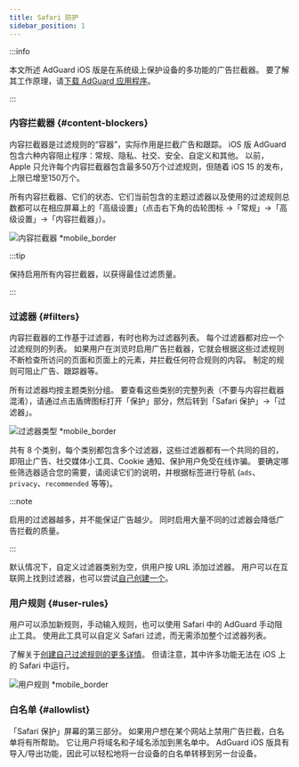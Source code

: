 ```yaml
---
title: Safari 防护
sidebar_position: 1
---
```


:::info

本文所述 AdGuard iOS 版是在系统级上保护设备的多功能的广告拦截器。 要了解其工作原理，请[下载 AdGuard 应用程序](https://agrd.io/download-kb-adblock)。

:::

### 内容拦截器 {#content-blockers}

内容拦截器是过滤规则的“容器”，实际作用是拦截广告和跟踪。 iOS 版 AdGuard 包含六种内容阻止程序：常规、隐私、社交、安全、自定义和其他。 以前，Apple 只允许每个内容拦截器包含最多50万个过滤规则，但随着 iOS 15 的发布，上限已增至150万个。

所有内容拦截器、它们的状态、它们当前包含的主题过滤器以及使用的过滤规则总数都可以在相应屏幕上的「高级设置」（点击右下角的齿轮图标 →「常规」→「高级设置」→「内容拦截器」）。

![内容拦截器 \*mobile_border](https://cdn.adtidy.org/public/Adguard/kb/iOS/features/content_blockers_en.jpeg)

:::tip

保持启用所有内容拦截器，以获得最佳过滤质量。

:::

### 过滤器 {#filters}

内容拦截器的工作基于过滤器，有时也称为过滤器列表。 每个过滤器都对应一个过滤规则的列表。 如果用户在浏览时启用广告拦截器，它就会根据这些过滤规则不断检查所访问的页面和页面上的元素，并拦截任何符合规则的内容。 制定的规则可阻止广告、跟踪器等。

所有过滤器均按主题类别分组。 要查看这些类别的完整列表（不要与内容拦截器混淆），请通过点击盾牌图标打开「保护」部分，然后转到「Safari 保护」→「过滤器」。

![过滤器类型 \*mobile_border](https://cdn.adtidy.org/public/Adguard/kb/iOS/features/filters_group_en.jpeg)

共有 8 个类别，每个类别都包含多个过滤器，这些过滤器都有一个共同的目的，即阻止广告、社交媒体小工具、Cookie 通知、保护用户免受在线诈骗。 要确定哪些筛选器适合您的需要，请阅读它们的说明，并根据标签进行导航 (`ads`、`privacy`、`recommended` 等等)。

:::note

启用的过滤器越多，并不能保证广告越少。 同时启用大量不同的过滤器会降低广告拦截的质量。

:::

默认情况下，自定义过滤器类别为空，供用户按 URL 添加过滤器。 用户可以在互联网上找到过滤器，也可以尝试[自己创建一个](/general/ad-filtering/create-own-filters)。

### 用户规则 {#user-rules}

用户可以添加新规则，手动输入规则，也可以使用 Safari 中的 AdGuard 手动阻止工具。 使用此工具可以自定义 Safari 过滤，而无需添加整个过滤器列表。

了解关于[创建自己过滤规则的更多详情](/general/ad-filtering/create-own-filters)。 但请注意，其中许多功能无法在 iOS 上的 Safari 中运行。

![用户规则 \*mobile_border](https://cdn.adtidy.org/public/Adguard/kb/iOS/features/user_rules_en.jpeg)

### 白名单 {#allowlist}

「Safari 保护」屏幕的第三部分。 如果用户想在某个网站上禁用广告拦截，白名单将有所帮助。 它让用户将域名和子域名添加到黑名单中。 AdGuard iOS 版具有导入/导出功能，因此可以轻松地将一台设备的白名单转移到另一台设备。
